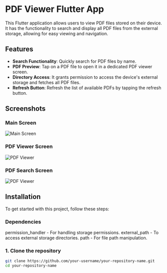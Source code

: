 # PDF Viewer Flutter App

This Flutter application allows users to view PDF files stored on their device. It has the functionality to search and display all PDF files from the external storage, allowing for easy viewing and navigation.

## Features

- **Search Functionality**: Quickly search for PDF files by name.
- **PDF Preview**: Tap on a PDF file to open it in a dedicated PDF viewer screen.
- **Directory Access**: It grants permission to access the device's external storage and fetches all PDF files.
- **Refresh Button**: Refresh the list of available PDFs by tapping the refresh button.

## Screenshots

### Main Screen
![Main Screen](assets/img1.jpg)

### PDF Viewer Screen
![PDF Viewer](assets/img2.jpg)

### PDF Search Screen
![PDF Viewer](assets/img3.jpg)

## Installation

To get started with this project, follow these steps:

### Dependencies
permission_handler - For handling storage permissions.
external_path - To access external storage directories.
path - For file path manipulation.

### 1. Clone the repository
```bash
git clone https://github.com/your-username/your-repository-name.git
cd your-repository-name

